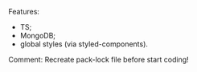 Features:
- TS;
- MongoDB;
- global styles (via styled-components).

Comment:
Recreate pack-lock file before start coding!
